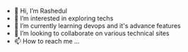 - 👋 Hi, I’m Rashedul
- 👀 I’m interested in exploring techs
- 🌱 I’m currently learning devops and it's advance features
- 💞️ I’m looking to collaborate on various technical sites
- 📫 How to reach me ...

<!---
rhkhan/rhkhan is a ✨ special ✨ repository because its `README.md` (this file) appears on your GitHub profile.
You can click the Preview link to take a look at your changes.
--->
